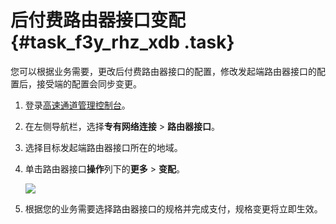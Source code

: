 # 后付费路由器接口变配 {#task_f3y_rhz_xdb .task}

您可以根据业务需要，更改后付费路由器接口的配置，修改发起端路由器接口的配置后，接受端的配置会同步变更。

1.  登录[高速通道管理控制台](https://vpc.console.aliyun.com/expressConnect#/)。 
2.  在左侧导航栏，选择**专有网络连接** \> **路由器接口**。 
3.  选择目标发起端路由器接口所在的地域。 
4.  单击路由器接口**操作**列下的**更多** \> **变配**。 

    ![](http://static-aliyun-doc.oss-cn-hangzhou.aliyuncs.com/assets/img/13839/15382990983928_zh-CN.png)

5.  根据您的业务需要选择路由器接口的规格并完成支付，规格变更将立即生效。 

